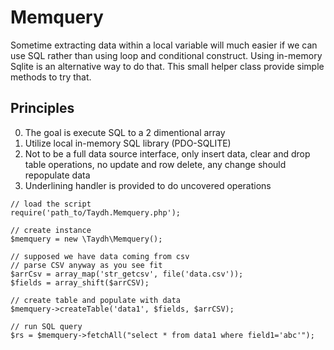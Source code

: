 # Memquery
Sometime extracting data within a local variable will much easier if we can use SQL rather than using loop and conditional construct. Using in-memory Sqlite is an alternative way to do that. This small helper class provide simple methods to try that.

Principles
----------
0. The goal is execute SQL to a 2 dimentional array
1. Utilize local in-memory SQL library (PDO-SQLITE)
2. Not to be a full data source interface, only insert data, clear and drop table operations, no update and row delete, any change should repopulate data
3. Underlining handler is provided to do uncovered operations

```
// load the script
require('path_to/Taydh.Memquery.php');

// create instance
$memquery = new \Taydh\Memquery();

// supposed we have data coming from csv
// parse CSV anyway as you see fit
$arrCsv = array_map('str_getcsv', file('data.csv'));
$fields = array_shift($arrCSV);

// create table and populate with data
$memquery->createTable('data1', $fields, $arrCSV);

// run SQL query
$rs = $memquery->fetchAll("select * from data1 where field1='abc'");
```
